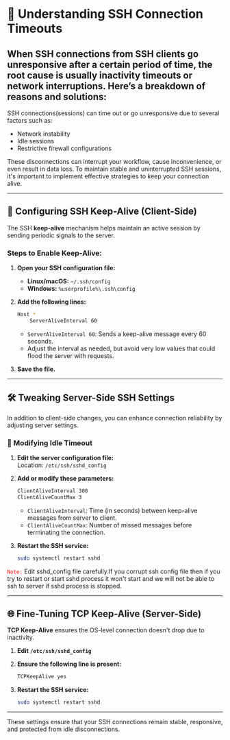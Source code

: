 
# 🧩 Understanding SSH Connection Timeouts

When SSH connections from SSH clients go unresponsive after a certain period of time, the root cause is usually inactivity timeouts or network interruptions. Here’s a breakdown of reasons and solutions:
---

SSH connections(sessions) can time out or go unresponsive due to several factors such as:

- Network instability  
- Idle sessions  
- Restrictive firewall configurations  

These disconnections can interrupt your workflow, cause inconvenience, or even result in data loss. To maintain stable and uninterrupted SSH sessions, it's important to implement effective strategies to keep your connection alive.

---

## 🔧 Configuring SSH Keep-Alive (Client-Side)

The SSH **keep-alive** mechanism helps maintain an active session by sending periodic signals to the server.

### Steps to Enable Keep-Alive:

1. **Open your SSH configuration file:**

   - **Linux/macOS:** `~/.ssh/config`  
   - **Windows:** `%userprofile%\.ssh\config`

2. **Add the following lines:**

   ```bash
   Host *
       ServerAliveInterval 60
   ```

   - `ServerAliveInterval 60`: Sends a keep-alive message every 60 seconds.  
   - Adjust the interval as needed, but avoid very low values that could flood the server with requests.

3. **Save the file.**

---

## 🛠️ Tweaking Server-Side SSH Settings

In addition to client-side changes, you can enhance connection reliability by adjusting server settings.

### 🔁 Modifying Idle Timeout

1. **Edit the server configuration file:**  
   Location: `/etc/ssh/sshd_config`

2. **Add or modify these parameters:**

   ```bash
   ClientAliveInterval 300
   ClientAliveCountMax 3
   ```

   - `ClientAliveInterval`: Time (in seconds) between keep-alive messages from server to client.
   - `ClientAliveCountMax`: Number of missed messages before terminating the connection.

3. **Restart the SSH service:**

   ```bash
   sudo systemctl restart sshd
   ```

<code style="color : red">Note:</code> Edit sshd_config file carefully.If you corrupt ssh config file then if you try to restart or start sshd process it won't start and we will not be able to ssh to server if sshd process is stopped.

---

## 🌐 Fine-Tuning TCP Keep-Alive (Server-Side)

**TCP Keep-Alive** ensures the OS-level connection doesn't drop due to inactivity.

1. **Edit `/etc/ssh/sshd_config`**  
2. **Ensure the following line is present:**

   ```bash
   TCPKeepAlive yes
   ```

3. **Restart the SSH service:**

   ```bash
   sudo systemctl restart sshd
   ```

---


These settings ensure that your SSH connections remain stable, responsive, and protected from idle disconnections.

